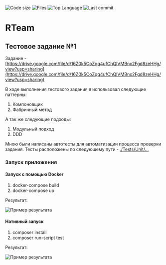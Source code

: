 ![Code size](https://img.shields.io/github/languages/code-size/brotiger/rteam_test_1)
![Files](https://img.shields.io/github/directory-file-count/brotiger/rteam_test_1)
![Top Language](https://img.shields.io/github/languages/top/brotiger/rteam_test_1)
![Last commit](https://img.shields.io/github/last-commit/brotiger/rteam_test_1)

# RTeam
## Тестовое задание №1
Задание - [https://drive.google.com/file/d/16Z0k5CoZqq4ufChQIVMBnx2Fgd8zeHHg/view?usp=sharing](https://drive.google.com/file/d/16Z0k5CoZqq4ufChQIVMBnx2Fgd8zeHHg/view?usp=sharing) 

В ходе выполнения тестового задания я использовал следующие паттерны:
1. Компоновщик
2. Фабричный метод

А так же следующие подходы:
1. Модульный подход
2. DDD

Мною были написаны автотесты для автоматизации процесса проверки задания. Тесты расположены по следующему пути - [./Tests/Unit/...](https://github.com/Brotiger/rteam_test_1/tree/master/Tests/Unit "Директория с тестами") 

### Запуск приложения
#### Запуск c помощью Docker

1. docker-compose build
2. docker-compose up

Результат:

![Пример результата](https://raw.githubusercontent.com/Brotiger/rteam_test_1/master/img/Screenshot%20from%202022-11-05%2022-17-17.png)

#### Нативный запуск

1. composer install
2. composer run-script test

Результат:

![Пример результата](https://raw.githubusercontent.com/Brotiger/rteam_test_1/master/img/Screenshot%20from%202022-11-05%2022-02-52.png)